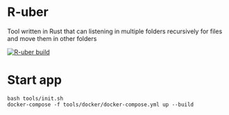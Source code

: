 # R-uber
Tool written in Rust that can listening in multiple folders recursively for files and move them in other folders

[![R-uber build](https://github.com/John361/r-uber/actions/workflows/build.yml/badge.svg)](https://github.com/John361/r-uber/actions/workflows/build.yml)

# Start app
```shell
bash tools/init.sh
docker-compose -f tools/docker/docker-compose.yml up --build
```
